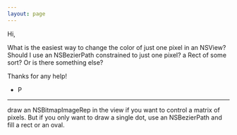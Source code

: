 ```yaml
---
layout: page
---
```




Hi,

What is the easiest way to change the color of just one pixel in an NSView? Should I use an NSBezierPath constrained to just one pixel? a Rect of some sort? Or is there something else?

Thanks for any help!

- P

----

draw an NSBitmapImageRep in the view if you want to control a matrix of pixels. But if you only want to draw a single dot, use an NSBezierPath and fill a rect or an oval.
